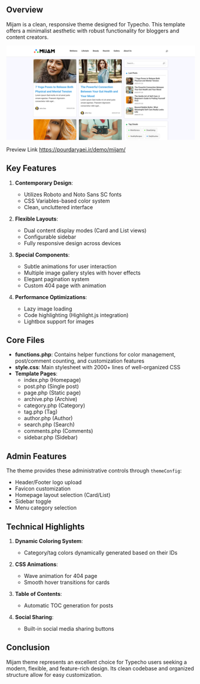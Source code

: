 ## Overview
Mijam is a clean, responsive theme designed for Typecho. This template offers a minimalist aesthetic with robust functionality for bloggers and content creators.

![Mijam theme preview](https://github.com/abdulhalim/Mijam/blob/main/screenshot.png?raw=true)


Preview Link https://pourdaryaei.ir/demo/mijam/

## Key Features

1. **Contemporary Design**:
   - Utilizes Roboto and Noto Sans SC fonts
   - CSS Variables-based color system
   - Clean, uncluttered interface

2. **Flexible Layouts**:
   - Dual content display modes (Card and List views)
   - Configurable sidebar
   - Fully responsive design across devices

3. **Special Components**:
   - Subtle animations for user interaction
   - Multiple image gallery styles with hover effects
   - Elegant pagination system
   - Custom 404 page with animation

4. **Performance Optimizations**:
   - Lazy image loading
   - Code highlighting (Highlight.js integration)
   - Lightbox support for images

## Core Files

- **functions.php**: Contains helper functions for color management, post/comment counting, and customization features
- **style.css**: Main stylesheet with 2000+ lines of well-organized CSS
- **Template Pages**:
  - index.php (Homepage)
  - post.php (Single post)
  - page.php (Static page)
  - archive.php (Archive)
  - category.php (Category)
  - tag.php (Tag)
  - author.php (Author)
  - search.php (Search)
  - comments.php (Comments)
  - sidebar.php (Sidebar)

## Admin Features

The theme provides these administrative controls through `themeConfig`:
- Header/Footer logo upload
- Favicon customization
- Homepage layout selection (Card/List)
- Sidebar toggle
- Menu category selection

## Technical Highlights

1. **Dynamic Coloring System**:
   - Category/tag colors dynamically generated based on their IDs

2. **CSS Animations**:
   - Wave animation for 404 page
   - Smooth hover transitions for cards

3. **Table of Contents**:
   - Automatic TOC generation for posts

4. **Social Sharing**:
   - Built-in social media sharing buttons

## Conclusion

Mijam theme represents an excellent choice for Typecho users seeking a modern, flexible, and feature-rich design. Its clean codebase and organized structure allow for easy customization.
